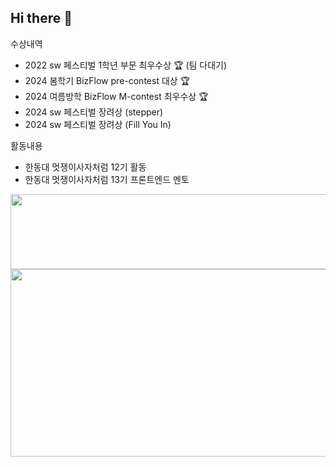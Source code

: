 ## Hi there 👋

<!--
**ejPark43/ejPark43** is a ✨ _special_ ✨ repository because its `README.md` (this file) appears on your GitHub profile.

Here are some ideas to get you started:

- 🔭 I’m currently working on ...
- 🌱 I’m currently learning ...
- 👯 I’m looking to collaborate on ...
- 🤔 I’m looking for help with ...
- 💬 Ask me about ...
- 📫 How to reach me: ...
- 😄 Pronouns: ...
- ⚡ Fun fact: ...
-->

수상내역
- 2022 sw 페스티벌 1학년 부문 최우수상 🏆 (팀 다대기) 
- 2024 봄학기 BizFlow pre-contest 대상 🏆
- 2024 여름방학 BizFlow M-contest 최우수상 🏆
- 2024 sw 페스티벌 장려상 (stepper)
- 2024 sw 페스티벌 장려상 (Fill You In)

활동내용 
- 한동대 멋쟁이사자처럼 12기 활동
- 한동대 멋쟁이사자처럼 13기 프론트엔드 멘토



<a href="https://github.com/devxb/gitanimals">
  <img src="https://render.gitanimals.org/lines/{ejPark43}?pet-id=735754760845316816" width="1000" height="120"/>
</a>

<a href="https://www.gitanimals.org/en_US?utm_medium=image&utm_source=ejPark43&utm_content=farm">
<img
  src="https://render.gitanimals.org/farms/ejPark43"
  width="600"
  height="300"
/>
</a>
